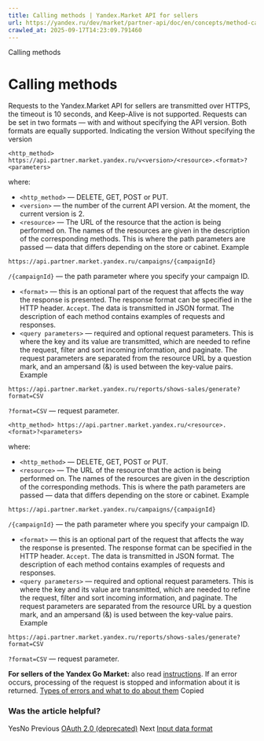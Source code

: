 ```yaml
---
title: Calling methods | Yandex.Market API for sellers
url: https://yandex.ru/dev/market/partner-api/doc/en/concepts/method-call
crawled_at: 2025-09-17T14:23:09.791460
---
```


Calling methods
# Calling methods
Requests to the Yandex.Market API for sellers are transmitted over HTTPS, the timeout is 10 seconds, and Keep-Alive is not supported.
Requests can be set in two formats — with and without specifying the API version. Both formats are equally supported.
Indicating the version
Without specifying the version
```
<http_method> https://api.partner.market.yandex.ru/v<version>/<resource>.<format>?<parameters>

```

where:
  * `<http_method>` ― DELETE, GET, POST or PUT.
  * `<version>` ― the number of the current API version. At the moment, the current version is 2.
  * `<resource>` ― The URL of the resource that the action is being performed on. The names of the resources are given in the description of the corresponding methods.
This is where the path parameters are passed — data that differs depending on the store or cabinet.
Example
```
https://api.partner.market.yandex.ru/campaigns/{campaignId}

```

`/{campaignId}` — the path parameter where you specify your campaign ID.
  * `<format>` ― this is an optional part of the request that affects the way the response is presented. The response format can be specified in the HTTP header. `Accept`. The data is transmitted in JSON format. The description of each method contains examples of requests and responses.
  * `<query parameters>` ― required and optional request parameters.
This is where the key and its value are transmitted, which are needed to refine the request, filter and sort incoming information, and paginate.
The request parameters are separated from the resource URL by a question mark, and an ampersand (&) is used between the key-value pairs.
Example
```
https://api.partner.market.yandex.ru/reports/shows-sales/generate?format=CSV

```

`?format=CSV` — request parameter.


```
<http_method> https://api.partner.market.yandex.ru/<resource>.<format>?<parameters>

```

where:
  * `<http_method>` ― DELETE, GET, POST or PUT.
  * `<resource>` ― The URL of the resource that the action is being performed on. The names of the resources are given in the description of the corresponding methods.
This is where the path parameters are passed — data that differs depending on the store or cabinet.
Example
```
https://api.partner.market.yandex.ru/campaigns/{campaignId}

```

`/{campaignId}` — the path parameter where you specify your campaign ID.
  * `<format>` ― this is an optional part of the request that affects the way the response is presented. The response format can be specified in the HTTP header. `Accept`. The data is transmitted in JSON format. The description of each method contains examples of requests and responses.
  * `<query parameters>` ― required and optional request parameters.
This is where the key and its value are transmitted, which are needed to refine the request, filter and sort incoming information, and paginate.
The request parameters are separated from the resource URL by a question mark, and an ampersand (&) is used between the key-value pairs.
Example
```
https://api.partner.market.yandex.ru/reports/shows-sales/generate?format=CSV

```

`?format=CSV` — request parameter.


**For sellers of the Yandex Go Market:** also read [instructions](https://yandex.ru/dev/market/partner-api/doc/en/concepts/en/market-yandex-go-sellers#method-call).
If an error occurs, processing of the request is stopped and information about it is returned. [Types of errors and what to do about them](https://yandex.ru/dev/market/partner-api/doc/en/concepts/en/concepts/error-codes)
Copied
### Was the article helpful?
YesNo
Previous
[OAuth 2.0 (deprecated)](https://yandex.ru/dev/market/partner-api/doc/en/concepts/en/concepts/oauth-2.0)
Next
[Input data format](https://yandex.ru/dev/market/partner-api/doc/en/concepts/en/concepts/input-format)
